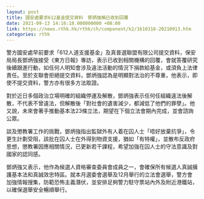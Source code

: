 ```yaml
---
layout: post
title: 國安處要求612基金提交資料　鄧炳強稱已收到回覆
date: 2021-09-13 14:16:18.000000000 +08:00
link: https://news.rthk.hk/rthk/ch/component/k2/1610318-20210913.htm
categories: rthk
---
```


警方國安處早前要求「612人道支援基金」及真普選聯盟有限公司提交資料，保安局局長鄧炳強接受《東方日報》專訪，表示已收到相關機構的回覆，會就答覆研究後續跟進行動，如任何人明知會涉及違法活動的情況下捐款給基金，或須負上法律責任。至於支聯會拒絕提交資料，鄧炳強認為是明顯對法治的不尊重，他表示，即使不提交資料，警方亦有很多方法取證。

對於近日多個政治立場明確的組織停運及解散，鄧炳強表示任何任組織違法後解散，不代表不曾違法，但解散後「對社會的遺害減少，都減低了他們的罪孽」。他又說，未來會著手推動基本法23條立法，期望在下個立法會期內完成，並會諮詢公眾。

談及懲教署工作的挑戰，鄧炳強指出監獄外有人着在囚人士「唔好放棄抗爭」，令更生計劃受阻，該批在囚人士在外得到物資支援，猶如「有特權」，並散布反政府思想，懲教署因應相關情況，已更新若干課程，希望加強在囚人士的守法意識及對國家的認同感。

鄧炳強又表示，他作為候選人資格審查委員會成員之一，會確保所有候選人真誠擁護基本法和真誠效忠特區。就本月選委會選舉及12月舉行的立法會選舉，警方會加強情報搜集，防範恐怖主義潛伏，並安排足夠警力駐守票站內外及附近港鐵站，以確保選舉安全暢順舉行。

